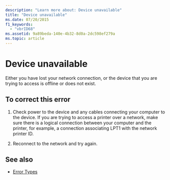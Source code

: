```yaml
---
description: "Learn more about: Device unavailable"
title: "Device unavailable"
ms.date: 07/20/2015
f1_keywords: 
  - "vbrID68"
ms.assetid: 9a89beda-140e-4b32-8d0a-2dc598ef279a
ms.topic: article
---
```

# Device unavailable

Either you have lost your network connection, or the device that you are trying to access is offline or does not exist.  
  
## To correct this error  
  
1. Check power to the device and any cables connecting your computer to the device. If you are trying to access a printer over a network, make sure there is a logical connection between your computer and the printer, for example, a connection associating LPT1 with the network printer ID.  
  
2. Reconnect to the network and try again.  
  
## See also

- [Error Types](../programming-guide/language-features/error-types.md)
